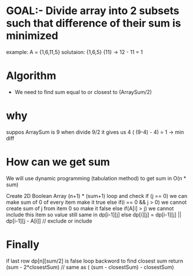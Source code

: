 # GOAL:- Divide array into 2 subsets such that difference of their sum is minimized
example: 
 A = {1,6,11,5}
solutaion:
  {1,6,5} {11} -> 12 - 11 = 1
 
# Algorithm
 - We need to find sum equal to or closest to (ArraySum/2)
# why
suppos ArraySum is 9 when divide 9/2 it gives us 4 ( (9-4) - 4) = 1 -> min diff 
# How can we get sum 
We will use dynamic programming (tabulation method) to get sum in O(n * sum)

Create 2D Boolean Array (n+1) * (sum+1)
loop and check if (j == 0) we can make sum of 0 of every item make it true
               else if(i == 0 && j > 0) we cannot create sum of j from item 0 so make it false
               else if(A[i] > j) we cannot include this item so value still same in dp[i-1][j]
               else dp[i][j] = dp[i-1][j] || dp[i-1][j - A[i]] // exclude or include 
               
# Finally
if last row dp[n][sum/2] is false 
loop backword to find closest sum 
return (sum - 2*closestSum) // same as ( (sum - closestSum) - closestSum)






